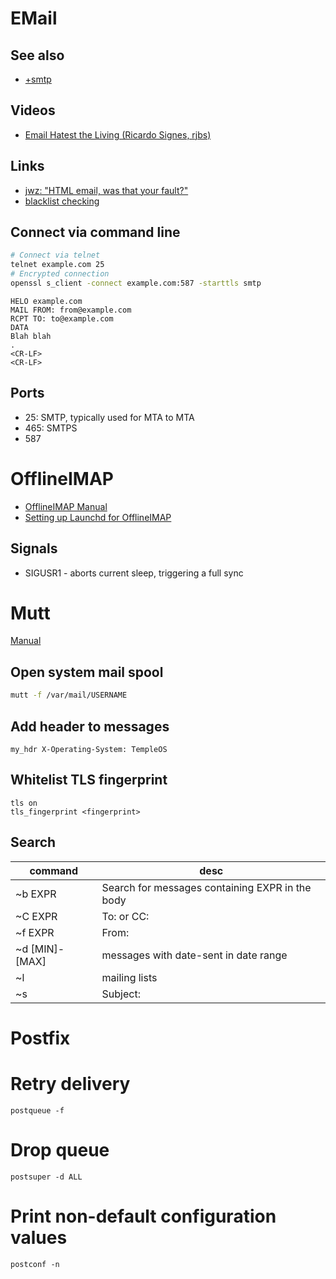 # EMail

## See also

* [+smtp](./email/smtp.md)


## Videos

* [Email Hatest the Living (Ricardo Signes, rjbs)](https://www.youtube.com/watch?v=4s9IjkMAmns)
## Links

* [jwz: "HTML email, was that your fault?"](https://www.jwz.org/blog/2017/09/html-email-was-that-your-fault/)
* [blacklist checking](https://mxtoolbox.com/SuperTool.aspx)

## Connect via command line

```bash
# Connect via telnet
telnet example.com 25
# Encrypted connection
openssl s_client -connect example.com:587 -starttls smtp
```

```
HELO example.com
MAIL FROM: from@example.com
RCPT TO: to@example.com
DATA
Blah blah
.
<CR-LF>
<CR-LF>
```

## Ports

* 25: SMTP, typically used for MTA to MTA
* 465: SMTPS
* 587





# OfflineIMAP

- [OfflineIMAP Manual](http://docs.offlineimap.org/en/latest/MANUAL.html)
- [Setting up Launchd for OfflineIMAP](http://grantlucas.com/posts/2012/10/setting-launchd-offlineimap)

## Signals

- SIGUSR1 - aborts current sleep, triggering a full sync


# Mutt

[Manual](http://www.mutt.org/doc/manual/)

## Open system mail spool

```bash
mutt -f /var/mail/USERNAME
```

## Add header to messages

```
my_hdr X-Operating-System: TempleOS
```

## Whitelist TLS fingerprint

```
tls on
tls_fingerprint <fingerprint>
```

## Search

command        | desc
---            | ---
~b EXPR        | Search for messages containing EXPR in the body
~C EXPR        | To: or CC:
~f EXPR        | From:
~d [MIN]-[MAX] | messages with date-sent in date range
~l             | mailing lists
~s             | Subject:

# Postfix

# Retry delivery

```
postqueue -f
```

# Drop queue

```
postsuper -d ALL
```

# Print non-default configuration values

```
postconf -n
```
